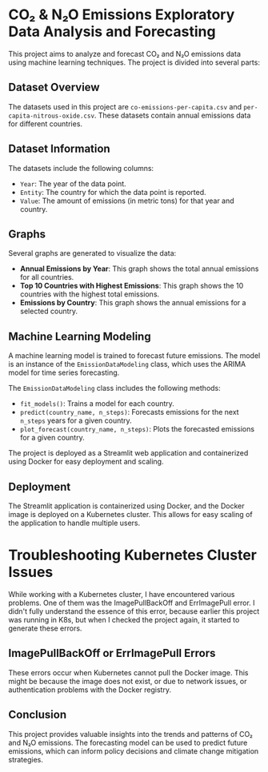 # CO₂ & N₂O Emissions Exploratory Data Analysis and Forecasting

This project aims to analyze and forecast CO₂ and N₂O emissions data using machine learning techniques. The project is divided into several parts:

## Dataset Overview

The datasets used in this project are `co-emissions-per-capita.csv` and `per-capita-nitrous-oxide.csv`. These datasets contain annual emissions data for different countries.

## Dataset Information

The datasets include the following columns:

- `Year`: The year of the data point.
- `Entity`: The country for which the data point is reported.
- `Value`: The amount of emissions (in metric tons) for that year and country.

## Graphs

Several graphs are generated to visualize the data:

- **Annual Emissions by Year**: This graph shows the total annual emissions for all countries.
- **Top 10 Countries with Highest Emissions**: This graph shows the 10 countries with the highest total emissions.
- **Emissions by Country**: This graph shows the annual emissions for a selected country.

## Machine Learning Modeling

A machine learning model is trained to forecast future emissions. The model is an instance of the `EmissionDataModeling` class, which uses the ARIMA model for time series forecasting.

The `EmissionDataModeling` class includes the following methods:

- `fit_models()`: Trains a model for each country.
- `predict(country_name, n_steps)`: Forecasts emissions for the next `n_steps` years for a given country.
- `plot_forecast(country_name, n_steps)`: Plots the forecasted emissions for a given country.

The project is deployed as a Streamlit web application and containerized using Docker for easy deployment and scaling.

## Deployment

The Streamlit application is containerized using Docker, and the Docker image is deployed on a Kubernetes cluster. This allows for easy scaling of the application to handle multiple users.

# Troubleshooting Kubernetes Cluster Issues

While working with a Kubernetes cluster, I have encountered various problems. One of them was the ImagePullBackOff and ErrImagePull error. I didn't fully understand the essence of this error, because earlier this project was running in K8s, but when I checked the project again, it started to generate these errors. 

## ImagePullBackOff or ErrImagePull Errors

These errors occur when Kubernetes cannot pull the Docker image. This might be because the image does not exist, or due to network issues, or authentication problems with the Docker registry.

## Conclusion

This project provides valuable insights into the trends and patterns of CO₂ and N₂O emissions. The forecasting model can be used to predict future emissions, which can inform policy decisions and climate change mitigation strategies.
